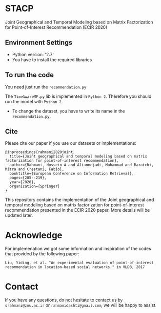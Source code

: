 # STACP
Joint Geographical and Temporal Modeling based on Matrix Factorization for Point-of-Interest Recommendation (ECIR 2020)

## Environment Settings
- Python version:  '2.7'
- You have to install the required libraries

## To run the code
You need just run the `recommendation.py`

The `TimeAwareMF.py` lib is implemented in `Python 2`. Therefore you should run the model with `Python 2`.

- To change the dataset, you have to write its name in the `recommendation.py`.

## Cite
Please cite our paper if you use our datasets or implementations:

```
@inproceedings{rahmani2020joint,
  title={Joint geographical and temporal modeling based on matrix factorization for point-of-interest recommendation},
  author={Rahmani, Hossein A and Aliannejadi, Mohammad and Baratchi, Mitra and Crestani, Fabio},
  booktitle={European Conference on Information Retrieval},
  pages={205--219},
  year={2020},
  organization={Springer}
}
```

This repository contains the implementation of the Joint geographical and temporal modeling based on matrix factorization for point-of-interest recommendation presented in the ECIR 2020 paper. More details will be updated later.


# Acknowledge
For implemenation we got some information and inspiration of the codes that provided by the following paper:
```
Liu, Yiding, et al. "An experimental evaluation of point-of-interest recommendation in location-based social networks." in VLDB, 2017
```

# Contact
If you have any questions, do not hesitate to contact us by `srahmani@znu.ac.ir` or `rahmanidashti@gmail.com`, we will be happy to assist.

